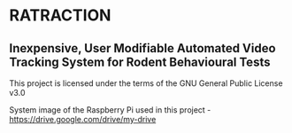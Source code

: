 # RATRACTION
## Inexpensive, User Modifiable Automated Video Tracking System for Rodent Behavioural Tests

This project is licensed under the terms of the GNU General Public License v3.0 
 
 
System image of the Raspberry Pi used in this project - https://drive.google.com/drive/my-drive 
